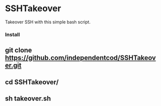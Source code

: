 # SSHTakeover
Takeover SSH with this simple bash script.

### Install
## git clone https://github.com/independentcod/SSHTakeover.git
## cd SSHTakeover/
## sh takeover.sh
